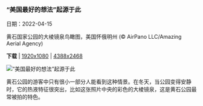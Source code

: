 ### “美国最好的想法”起源于此

日期：2022-04-15

黄石国家公园的大棱镜泉鸟瞰图，美国怀俄明州 (© AirPano LLC/Amazing Aerial Agency)

**下载**  |  [1920x1080](https://cn.bing.com/th?id=OHR.Yellowstone150_ZH-CN0551084440_1920x1080.jpg)  |  [4388x2468](https://cn.bing.com/th?id=OHR.Yellowstone150_ZH-CN0551084440_UHD.jpg)

![“美国最好的想法”起源于此](https://cn.bing.com/th?id=OHR.Yellowstone150_ZH-CN0551084440_1920x1080.jpg "黄石国家公园的大棱镜泉鸟瞰图，美国怀俄明州 (© AirPano LLC/Amazing Aerial Agency)")

黄石公园的游客中只有很小一部分人能看到这种情景。在冬天，当公园变得安静时，它的热液特征很突出，比如这张照片中央的彩色的大棱镜泉，这是黄石公园最常被拍的特色。
